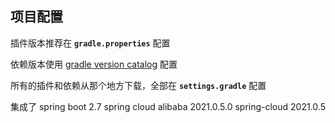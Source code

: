 ## 项目配置

插件版本推荐在 **`gradle.properties`** 配置

依赖版本使用 [gradle version catalog](https://docs.gradle.org/current/userguide/platforms.html#sub:version-catalog-declaration)
配置

所有的插件和依赖从那个地方下载，全部在 **`settings.gradle`** 配置

集成了
spring boot 2.7
spring cloud alibaba 2021.0.5.0
spring-cloud 2021.0.5